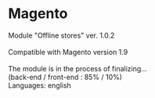 # Magento<br />
Module "Offline stores" ver. 1.0.2<br /><br />
Compatible with Magento version 1.9<br /><br />
The module is in the process of finalizing...<br />
(back-end / front-end : 85% / 10%)<br />
Languages: english
